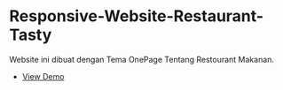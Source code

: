 # Responsive-Website-Restaurant-Tasty
Website ini dibuat dengan Tema OnePage Tentang Restourant Makanan.

- [View Demo](https://ellyansek18.github.io/Responsive-Website-Restaurant-Tasty/)

